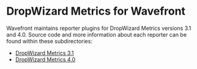 # DropWizard Metrics for Wavefront

Wavefront maintains reporter plugins for DropWizard Metrics versions 3.1 and 4.0. Source code and more information about each reporter
can be found within these subdirectories:

- [DropWizard Metrics 3.1](/dropwizard-metrics/3.1)
- [DropWizard Metrics 4.0](/dropwizard-metrics/4.0)
